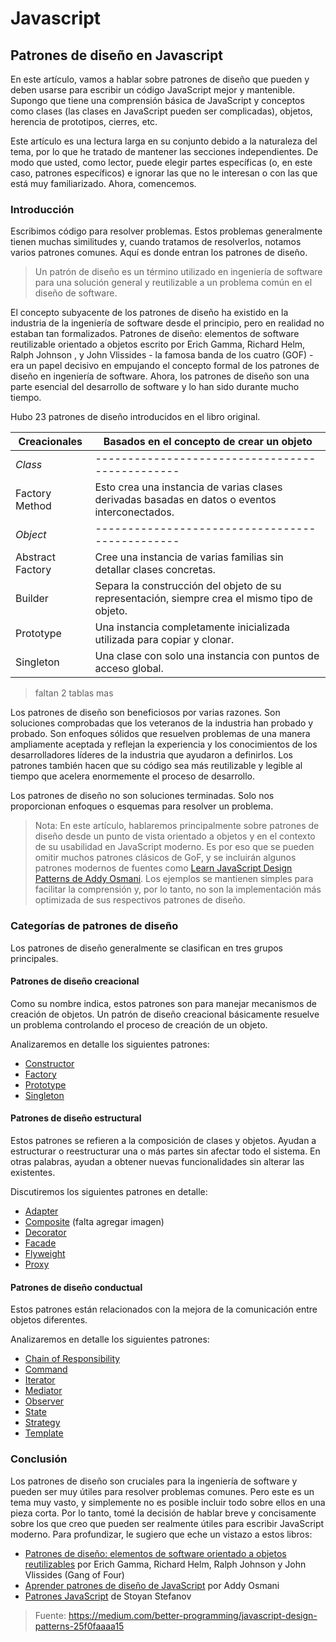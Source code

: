# Javascript

## Patrones de diseño en Javascript

En este artículo, vamos a hablar sobre patrones de diseño que pueden y deben usarse para escribir un código JavaScript 
mejor y mantenible. Supongo que tiene una comprensión básica de JavaScript y conceptos como clases (las clases en 
JavaScript pueden ser complicadas), objetos, herencia de prototipos, cierres, etc.

Este artículo es una lectura larga en su conjunto debido a la naturaleza del tema, por lo que he tratado de mantener 
las secciones independientes. De modo que usted, como lector, puede elegir partes específicas (o, en este caso, 
patrones específicos) e ignorar las que no le interesan o con las que está muy familiarizado. Ahora, comencemos.

### Introducción

Escribimos código para resolver problemas. Estos problemas generalmente tienen muchas similitudes y, cuando tratamos de 
resolverlos, notamos varios patrones comunes. Aquí es donde entran los patrones de diseño.

> Un patrón de diseño es un término utilizado en ingeniería de software para una solución general y reutilizable a un problema común en el diseño de software.

El concepto subyacente de los patrones de diseño ha existido en la industria de la ingeniería de software desde el 
principio, pero en realidad no estaban tan formalizados. Patrones de diseño: elementos de software reutilizable 
orientado a objetos escrito por Erich Gamma, Richard Helm, Ralph Johnson , y John Vlissides - la famosa banda de los 
cuatro (GOF) -era un papel decisivo en empujando el concepto formal de los patrones de diseño en ingeniería de software. 
Ahora, los patrones de diseño son una parte esencial del desarrollo de software y lo han sido durante mucho tiempo.

Hubo 23 patrones de diseño introducidos en el libro original.

Creacionales | Basados en el concepto de crear un objeto 
--- | ---
*Class* | -----------------------------------------------  
Factory Method | Esto crea una instancia de varias clases derivadas basadas en datos o eventos interconectados.
*Object* | -----------------------------------------------
Abstract Factory | Cree una instancia de varias familias sin detallar clases concretas.
Builder | Separa la construcción del objeto de su representación, siempre crea el mismo tipo de objeto.
Prototype | Una instancia completamente inicializada utilizada para copiar y clonar.
Singleton | Una clase con solo una instancia con puntos de acceso global.

> faltan 2 tablas mas


Los patrones de diseño son beneficiosos por varias razones. Son soluciones comprobadas que los veteranos de la 
industria han probado y probado. Son enfoques sólidos que resuelven problemas de una manera ampliamente aceptada y 
reflejan la experiencia y los conocimientos de los desarrolladores líderes de la industria que ayudaron a definirlos. 
Los patrones también hacen que su código sea más reutilizable y legible al tiempo que acelera enormemente el proceso de 
desarrollo.

Los patrones de diseño no son soluciones terminadas. Solo nos proporcionan enfoques o esquemas para resolver un problema.

> Nota: En este artículo, hablaremos principalmente sobre patrones de diseño desde un punto de vista orientado a objetos y en el contexto de su usabilidad en JavaScript moderno. Es por eso que se pueden omitir muchos patrones clásicos de GoF, y se incluirán algunos patrones modernos de fuentes como [Learn JavaScript Design Patterns de Addy Osmani](https://addyosmani.com/resources/essentialjsdesignpatterns/book/). Los ejemplos se mantienen simples para facilitar la comprensión y, por lo tanto, no son la implementación más optimizada de sus respectivos patrones de diseño.


### Categorías de patrones de diseño

Los patrones de diseño generalmente se clasifican en tres grupos principales.

#### Patrones de diseño creacional
Como su nombre indica, estos patrones son para manejar mecanismos de creación de objetos. Un patrón de diseño 
creacional básicamente resuelve un problema controlando el proceso de creación de un objeto.

Analizaremos en detalle los siguientes patrones:
 * [Constructor](/patrones/constructor.md)
 * [Factory](/patrones/factory.md)
 * [Prototype](/patrones/prototype.md)
 * [Singleton](/patrones/singleton.md)
 

#### Patrones de diseño estructural
Estos patrones se refieren a la composición de clases y objetos. Ayudan a estructurar o reestructurar una o más partes 
sin afectar todo el sistema. En otras palabras, ayudan a obtener nuevas funcionalidades sin alterar las existentes.

Discutiremos los siguientes patrones en detalle: 
 * [Adapter](/patrones/adapter.md)
 * [Composite](/patrones/composite.md) (falta agregar imagen)
 * [Decorator](/patrones/decorator.md)
 * [Facade](/patrones/facade.md)
 * [Flyweight](/patrones/flyweight.md)
 * [Proxy](/patrones/proxy.md)

#### Patrones de diseño conductual
Estos patrones están relacionados con la mejora de la comunicación entre objetos diferentes.

Analizaremos en detalle los siguientes patrones: 
 * [Chain of Responsibility](/patrones/chain_of_responsibility.md)
 * [Command](/patrones/command.md)
 * [Iterator](/patrones/iterator.md)
 * [Mediator](/patrones/mediator.md)
 * [Observer](/patrones/observer.md)
 * [State](/patrones/state.md)
 * [Strategy](/patrones/strategy.md)
 * [Template](/patrones/template.md)


### Conclusión

Los patrones de diseño son cruciales para la ingeniería de software y pueden ser muy útiles para resolver problemas comunes. Pero este es un tema muy vasto, y simplemente no es posible incluir todo sobre ellos en una pieza corta. Por lo tanto, tomé la decisión de hablar breve y concisamente sobre los que creo que pueden ser realmente útiles para escribir JavaScript moderno. Para profundizar, le sugiero que eche un vistazo a estos libros:

* [Patrones de diseño: elementos de software orientado a objetos reutilizables](https://en.wikipedia.org/wiki/Design_Patterns) por Erich Gamma, Richard Helm, Ralph Johnson y John Vlissides (Gang of Four)
* [Aprender patrones de diseño de JavaScript](https://addyosmani.com/resources/essentialjsdesignpatterns/book/) por Addy Osmani
* [Patrones JavaScript](http://www.amazon.com/JavaScript-Patterns-Stoyan-Stefanov/dp/0596806752) de Stoyan Stefanov


> Fuente: https://medium.com/better-programming/javascript-design-patterns-25f0faaaa15
